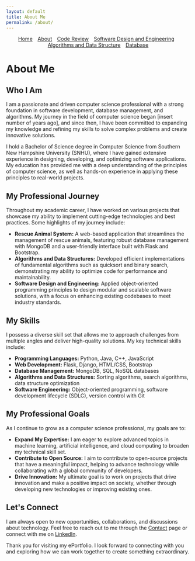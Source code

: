 ```yaml
---
layout: default
title: About Me
permalink: /about/
---
```


<nav style="text-align: center; margin-bottom: 20px;">
  <ul style="list-style-type: none; padding: 0; margin: 0; display: inline-block;">
    <li style="display: inline; margin-right: 10px;"><a href="/">Home</a></li>
    <li style="display: inline; margin-right: 10px;"><a href="/about/">About</a></li>
    <li style="display: inline; margin-right: 10px;"><a href="/code-review/">Code Review</a></li>
    <li style="display: inline; margin-right: 10px;"><a href="/software-design-engineering/">Software Design and Engineering</a></li>
    <li style="display: inline; margin-right: 10px;"><a href="/algorithms-data-structure/">Algorithms and Data Structure</a></li>
    <li style="display: inline;"><a href="/database/">Database</a></li>
  </ul>
</nav>

# About Me

## Who I Am

I am a passionate and driven computer science professional with a strong foundation in software development, database management, and algorithms. My journey in the field of computer science began [insert number of years ago], and since then, I have been committed to expanding my knowledge and refining my skills to solve complex problems and create innovative solutions.

I hold a Bachelor of Science degree in Computer Science from Southern New Hampshire University (SNHU), where I have gained extensive experience in designing, developing, and optimizing software applications. My education has provided me with a deep understanding of the principles of computer science, as well as hands-on experience in applying these principles to real-world projects.

## My Professional Journey

Throughout my academic career, I have worked on various projects that showcase my ability to implement cutting-edge technologies and best practices. Some highlights of my journey include:

- **Rescue Animal System:** A web-based application that streamlines the management of rescue animals, featuring robust database management with MongoDB and a user-friendly interface built with Flask and Bootstrap.
- **Algorithms and Data Structures:** Developed efficient implementations of fundamental algorithms such as quicksort and binary search, demonstrating my ability to optimize code for performance and maintainability.
- **Software Design and Engineering:** Applied object-oriented programming principles to design modular and scalable software solutions, with a focus on enhancing existing codebases to meet industry standards.

## My Skills

I possess a diverse skill set that allows me to approach challenges from multiple angles and deliver high-quality solutions. My key technical skills include:

- **Programming Languages:** Python, Java, C++, JavaScript
- **Web Development:** Flask, Django, HTML/CSS, Bootstrap
- **Database Management:** MongoDB, SQL, NoSQL databases
- **Algorithms and Data Structures:** Sorting algorithms, search algorithms, data structure optimization
- **Software Engineering:** Object-oriented programming, software development lifecycle (SDLC), version control with Git

## My Professional Goals

As I continue to grow as a computer science professional, my goals are to:

- **Expand My Expertise:** I am eager to explore advanced topics in machine learning, artificial intelligence, and cloud computing to broaden my technical skill set.
- **Contribute to Open Source:** I aim to contribute to open-source projects that have a meaningful impact, helping to advance technology while collaborating with a global community of developers.
- **Drive Innovation:** My ultimate goal is to work on projects that drive innovation and make a positive impact on society, whether through developing new technologies or improving existing ones.

## Let's Connect

I am always open to new opportunities, collaborations, and discussions about technology. Feel free to reach out to me through the [Contact](mailto:youremail@example.com) page or connect with me on [LinkedIn](https://www.linkedin.com/in/yourprofile).

Thank you for visiting my ePortfolio. I look forward to connecting with you and exploring how we can work together to create something extraordinary.
